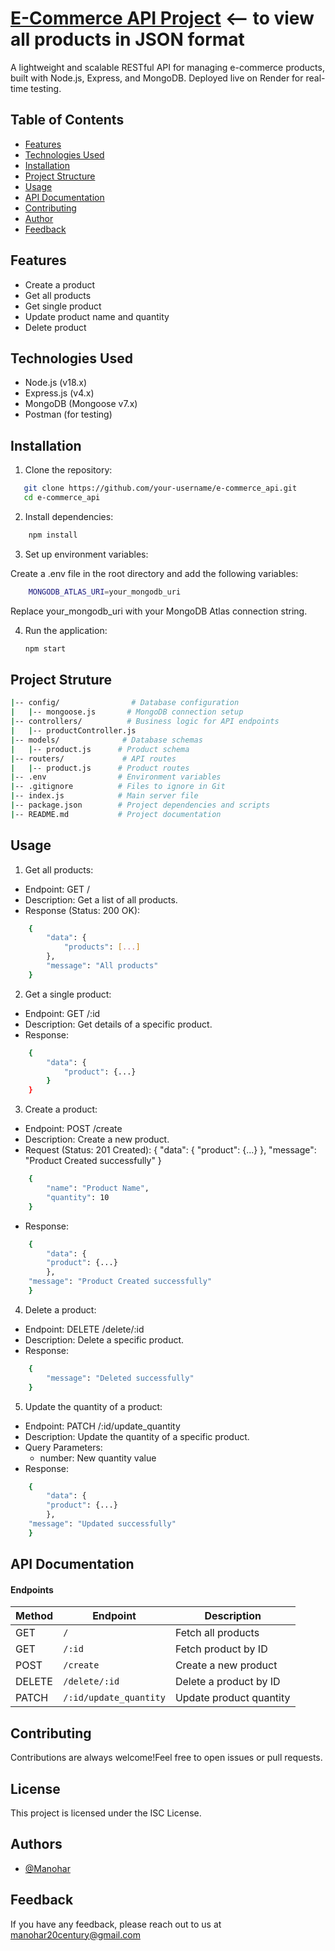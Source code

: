 
# [E-Commerce API Project](https://e-commerce-oy6q.onrender.com/) <-- to view all products in JSON format

A lightweight and scalable RESTful API for managing e-commerce products, built with Node.js, Express, and MongoDB. Deployed live on Render for real-time testing.

## Table of Contents

- [Features](#features)
- [Technologies Used](#technologies-used)
- [Installation](#installation)
- [Project Structure](#project-structure)
- [Usage](#usage)
- [API Documentation](#api-doc)
- [Contributing](#contributing)
- [Author](#author)
- [Feedback](#feedback)

## Features
<a name="features"></a>

- Create a product
- Get all products
- Get single product
- Update product name and quantity
- Delete product

## Technologies Used
<a name="technologies-used"></a>

- Node.js (v18.x)
- Express.js (v4.x)
- MongoDB (Mongoose v7.x)
- Postman (for testing)

## Installation
<a name="installation"></a>

1. Clone the repository:

```bash
   git clone https://github.com/your-username/e-commerce_api.git
   cd e-commerce_api
  ```

2. Install dependencies:
    
```bash
    npm install
```

3. Set up environment variables:

Create a .env file in the root directory and add the following variables:

```bash
    MONGODB_ATLAS_URI=your_mongodb_uri
```

Replace your_mongodb_uri with your MongoDB Atlas connection string.

4. Run the application:

    ```bash
    npm start
    ```
## Project Struture
<a name="project-structure"></a>

```bash
|-- config/                # Database configuration
|   |-- mongoose.js       # MongoDB connection setup
|-- controllers/          # Business logic for API endpoints
|   |-- productController.js
|-- models/              # Database schemas
|   |-- product.js      # Product schema
|-- routers/             # API routes
|   |-- product.js      # Product routes
|-- .env                # Environment variables
|-- .gitignore          # Files to ignore in Git
|-- index.js            # Main server file
|-- package.json        # Project dependencies and scripts
|-- README.md           # Project documentation

```
## Usage
<a name="usage"></a>

1. Get all products:

- Endpoint: GET /
- Description: Get a list of all products.
- Response (Status: 200 OK):
```bash
    {
        "data": {
            "products": [...]
        },
        "message": "All products"
    }
```

2. Get a single product:

- Endpoint: GET /:id
- Description: Get details of a specific product.
- Response:
```bash
    {
        "data": {
            "product": {...}
        }
    }
```

3. Create a product:

- Endpoint: POST /create
- Description: Create a new product.
- Request (Status: 201 Created): {
                                     "data": {
                                         "product": {...}
                                     },
                                     "message": "Product Created successfully"
                                 }
```bash
    {
        "name": "Product Name",
        "quantity": 10
    }
```
- Response:
```bash
    {
        "data": {
        "product": {...}
        },
    "message": "Product Created successfully"
    }
```

4. Delete a product:

- Endpoint: DELETE /delete/:id
- Description: Delete a specific product.
- Response:
```bash
    {
        "message": "Deleted successfully"
    }
```

5. Update the quantity of a product:

- Endpoint: PATCH /:id/update_quantity
- Description: Update the quantity of a specific product.
- Query Parameters:
    - number: New quantity value
- Response:
```bash
    {
        "data": {
        "product": {...}
        },
    "message": "Updated successfully"
    }
```
## API Documentation
<a name="api-doc"></a>

#### Endpoints

| Method | Endpoint                  | Description                     |
|--------|---------------------------|---------------------------------|
| GET    | `/`                       | Fetch all products             |
| GET    | `/:id`                    | Fetch product by ID            |
| POST   | `/create`                 | Create a new product           |
| DELETE | `/delete/:id`             | Delete a product by ID         |
| PATCH  | `/:id/update_quantity`    | Update product quantity        |

## Contributing
<a name="contributing"></a>

Contributions are always welcome!Feel free to open issues or pull requests.

## License
This project is licensed under the ISC License.

## Authors
<a name="author"></a>

- [@Manohar](https://github.com/Manohar7730)


## Feedback
<a name="feedback"></a>

If you have any feedback, please reach out to us at manohar20century@gmail.com

